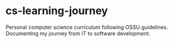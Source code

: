 # cs-learning-journey
Personal computer science curriculum following OSSU guidelines. Documenting my journey from IT to software development.
